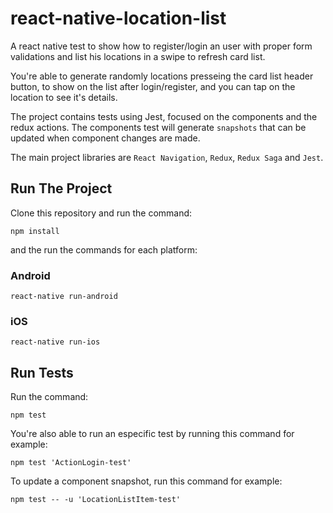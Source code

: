 # react-native-location-list
A react native test to show how to register/login an user with proper form validations and list his locations in a swipe to refresh card list. 

You're able to generate randomly locations presseing the card list header button, to show on the list after login/register, and you can tap on the location to see it's details. 

The project contains tests using Jest, focused on the components and the redux actions. The components test will generate `snapshots` that can be updated when component changes are made.

The main project libraries are `React Navigation`, `Redux`, `Redux Saga` and `Jest`.

## Run The Project
Clone this repository and run the command:
```shell
npm install
```
and the run the commands for each platform:
### Android
`react-native run-android`
### iOS
`react-native run-ios`

## Run Tests
Run the command:
```shell
npm test
```
You're also able to run an especific test by running this command for example:
```shell
npm test 'ActionLogin-test'
```
To update a component snapshot, run this command for example:
```shell
npm test -- -u 'LocationListItem-test'
```
